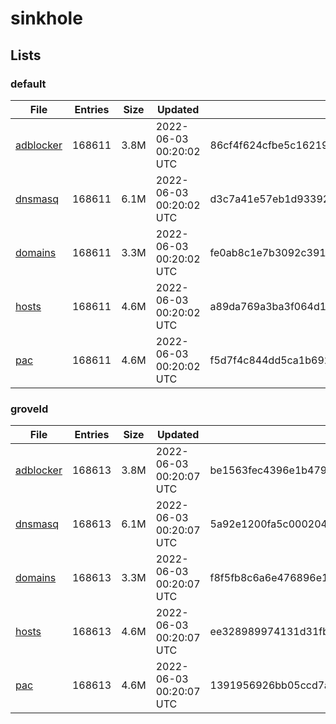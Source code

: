 # sinkhole

## Lists

### default

|File|Entries|Size|Updated|Hash|
|-|-|-|-|-|
|[adblocker](https://raw.githubusercontent.com/groveld/sinkhole/lists/default/adblocker.txt)|168611|3.8M|2022-06-03 00:20:02 UTC|86cf4f624cfbe5c162198051df9066c31b93b0ddb52845a196fc42f8cff2f53a|
|[dnsmasq](https://raw.githubusercontent.com/groveld/sinkhole/lists/default/dnsmasq.txt)|168611|6.1M|2022-06-03 00:20:02 UTC|d3c7a41e57eb1d93392a65e2417caa3ddb92b0c4cee0a9b55b53f361383aa8fb|
|[domains](https://raw.githubusercontent.com/groveld/sinkhole/lists/default/domains.txt)|168611|3.3M|2022-06-03 00:20:02 UTC|fe0ab8c1e7b3092c3912d3f86b7118523476fa2038630773c6ec03720d170b18|
|[hosts](https://raw.githubusercontent.com/groveld/sinkhole/lists/default/hosts.txt)|168611|4.6M|2022-06-03 00:20:02 UTC|a89da769a3ba3f064d111e7d9a1e3b63f98d6ebd89e1f0200b1e11ed06c9f52a|
|[pac](https://raw.githubusercontent.com/groveld/sinkhole/lists/default/pac.txt)|168611|4.6M|2022-06-03 00:20:02 UTC|f5d7f4c844dd5ca1b6923c26232199729534bdfdac7950063f854a062fc7257a|

### groveld

|File|Entries|Size|Updated|Hash|
|-|-|-|-|-|
|[adblocker](https://raw.githubusercontent.com/groveld/sinkhole/lists/groveld/adblocker.txt)|168613|3.8M|2022-06-03 00:20:07 UTC|be1563fec4396e1b4792cd237259fb6fac417fcdd9da6a7d73b64e1594dc6e4a|
|[dnsmasq](https://raw.githubusercontent.com/groveld/sinkhole/lists/groveld/dnsmasq.txt)|168613|6.1M|2022-06-03 00:20:07 UTC|5a92e1200fa5c0002044988404bac248299d7c2a0aab6c8e3f10d1594e23159a|
|[domains](https://raw.githubusercontent.com/groveld/sinkhole/lists/groveld/domains.txt)|168613|3.3M|2022-06-03 00:20:07 UTC|f8f5fb8c6a6e476896e15ac48530017a961272d9a81382e93bc50dc9f2e109e4|
|[hosts](https://raw.githubusercontent.com/groveld/sinkhole/lists/groveld/hosts.txt)|168613|4.6M|2022-06-03 00:20:07 UTC|ee328989974131d31fbf8293a2eaf24e145aae49246cc7db963a9548c1e0ab93|
|[pac](https://raw.githubusercontent.com/groveld/sinkhole/lists/groveld/pac.txt)|168613|4.6M|2022-06-03 00:20:07 UTC|1391956926bb05ccd7a042904db6cfa3a5d808f8003b8ea7fc45dc27463b2203|
